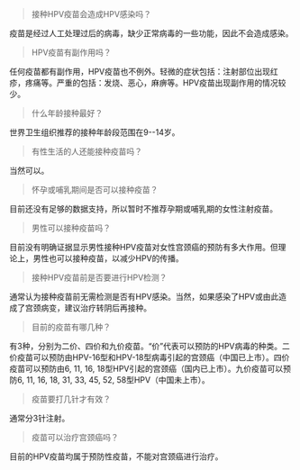 > 接种HPV疫苗会造成HPV感染吗？

疫苗是经过人工处理过后的病毒，缺少正常病毒的一些功能，因此不会造成感染。

> HPV疫苗有副作用吗？

任何疫苗都有副作用，HPV疫苗也不例外。轻微的症状包括：注射部位出现红疹，疼痛等。严重的包括：发烧、恶心，麻痹等。HPV疫苗出现副作用的情况较少。

> 什么年龄接种最好？

世界卫生组织推荐的接种年龄段范围在9--14岁。

> 有性生活的人还能接种疫苗吗？

当然可以。

> 怀孕或哺乳期间是否可以接种疫苗？

目前还没有足够的数据支持，所以暂时不推荐孕期或哺乳期的女性注射疫苗。

> 男性可以接种疫苗吗？

目前没有明确证据显示男性接种HPV疫苗对女性宫颈癌的预防有多大作用。但理论上，男性也可以接种疫苗，以减少HPV的传播。

> 接种HPV疫苗前是否要进行HPV检测？

通常认为接种疫苗前无需检测是否有HPV感染。当然，如果感染了HPV或由此造成了宫颈病变，建议治疗转阴后再接种。

> 目前的疫苗有哪几种？

有3种，分别为二价、四价和九价疫苗。“价”代表可以预防的HPV病毒的种类。二价疫苗可以预防由HPV-16型和HPV-18型病毒引起的宫颈癌（中国已上市）。四价疫苗可以预防由6, 11, 16, 18型HPV引起的宫颈癌（国内已上市）。九价疫苗可以预防6, 11, 16, 18, 31, 33, 45, 52, 58型HPV（中国未上市）。

> 疫苗要打几针才有效？

通常分3针注射。

> 疫苗可以治疗宫颈癌吗？

目前的HPV疫苗均属于预防性疫苗，不能对宫颈癌进行治疗。